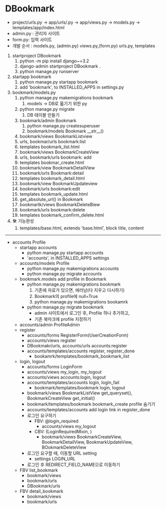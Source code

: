 # DBookmark
- project/urls.py -> app/urls/.py -> app/views.py -> models.py -> templates/app/index.html
- admin.py : 관리자 사이트
- form.py: 입력 사이트
- 개발 순서 : models.py, (admin.py) views.py,(form.py) urls.py, templates
1. startproject DBookmark
   1. python -m pip install django~=3.2
   2. django-admin startproject DBookmark .
   3. python manage.py runserver
2. startapp bookmark
   1. python manage.py startapp bookmark
   2. add 'bookmark', to INSTALLED_APPS in settings.py
3. bookmark/models.py
   1. python manage.py makemigrations bookmark
      1. models -> DB로 옯기기 위한 py
   2. python manage.py migrate
      1. DB 테이블 만들기
   3. bookmark/admin Bookmark
      1. python manage.py createsuperuser
      2. bookmark/models Bookmark \_\_str__()
   4. bookmark/views BookmarkListview
   5. urls, bookmar/urls bookmark:list
   6. templates bookmark_list.html
   7. bookmark/views BookmarkCreateView
   8. urls, bookmark/urls bookmark: add
   9. templates bookmar_create.html
   10. bookmark/view BookmarkDetailView
   11. bookmark/urls Bookmark:detail
   12. templates bookmark_detail.html
   13. bookmark/view BookmarkUpdateview
   14. bookmark/urls bookmark:edit
   15. templates bookmark_update.html
   16. get_absolute_url() in Bookmark
   17. bookmartk/views BookmarkDeleteBiew
   18. bookmark/urls bookmark:delete
   19. templates bookmark_confirm_delete.html
4. 🛠 기능완성
   1. templates/base.html, extends 'base.html', block title, content
---
- accounts Profile
   - startapp accounts
     - python manage.py startapp accounts
     - 'accounts', in INSTALLED_APPS settings
   - accounts/models Profile
     - python manage.py makemigrations accounts
     - python manage.py migrate accounts
   - bookmark.models add profile in Bookmark
     - python manage.py makemigrations bookmark
         1. 기존에 자료가 있으면, 에러남(다 지우고 다시하기)
         2. Bookmark의 profile에 null=True
         3. python manage.py makemigrations bookamrk
     - python manage.py migrate bookmark
       - admin 사이트에서 로그인 후, Profile 하나 추가하고,
       - 기존 북마크에 profile 지정하기
   - accounts/admin ProfileAdmin
   - register
     - accounts/forms RegisterForm(UserCreationForm)
     - accounts/views register
     - DBookmakr/urls, accounts/urls accounts:register
     - accounts/templates/accounts register, register_done
       - bookamrk/templates/bookmark_bookmark_list
   - login, logout
     - accounts/forms LoginForm
     - accounts/views my_login, my_logout
     - accounts/views accounts:login, logout   
     - accounts/templates/accounts login, login_fail
       - bookmark/templates/bookmark login, logout
     - bookmark/views BookmarkListView get_queryset(), BookmarkCreateView get_initial()
     - bookmark/templates/bookmark bookmark_create profile 숨기기
     - accounts/templates/accounts add login link in register_done
     - 로그인 요구하기
       - FBV: @login_required
         - accounts/views my_logout
       - CBV: (LoginRequiredMixin, )
         - bookmark/views BookmarkCreateView, BookmarkDetailView, BookmarkUpdateView, BOokmarkDeleteView
     - 로그인 요구할 때, 이동할 URL setting
       - settings LOGIN_URL
     - 로그인 후 REDIRECT_FIELD_NAME으로 이동하기
   - FBV list_bookmark
     - bookmark/views
     - bookmark/urls
     - DBookmark/urls
   - FBV detail_bookmark
     - bookmark/views
     - bookmark/urls


